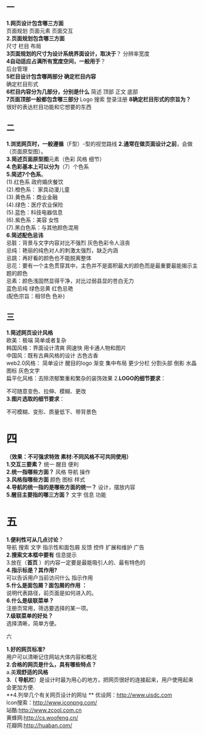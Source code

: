 ## 一

**1.网页设计包含哪三方面**   
页面规划 页面元素 页面交互   
**2.页面规划包含哪三方面**  
尺寸 栏目 布局   
**3页面规划的尺寸为设计系统界面设计，取决于**？   分辨率宽度   
**4自动适应占满所有宽度空间，一般用于**？       
后台管理   
**5栏目设计包含哪两部分 确定栏目内容**       
确定栏目形式   
**6栏目内容分为几部分，分别是什么**
简述 顶部 正文 底部   
**7页面顶部一般都包含哪三部分** Logo 搜索 登录注册
**8确定栏目形式的宗旨为？** 很好的表达栏目功能和它想要的东西
## 二

**1.浏览网页时，一般遵循**（F型）-型的视觉路线
**2.通常在做页面设计之前**，会做（页面原型图）。   
**3.简述页面原型图**元素（色彩 风格 细节）   
**4.色彩基本上可以分为**（7）个色系   
**5.简述7个色系**。   
(1).红色系 政府婚庆餐饮   
(2).橙色系： 家具动漫儿童    
(3).黄色系：商业金融     
(4).绿色：医疗农业保险     
(5).蓝色：科技电器信息    
(6).紫色系：美容 女性    
(7).黑白色系：与其他颜色混用    
**6.简述配色忌讳**   
忌脏：背景与文字内容对比不强烈
灰色色彩令人沮丧   
忌纯：艳丽的纯色对人的刺激太强烈，缺乏内涵    
忌跳：再好看的颜色也不能脱离整体   
忌花：要有一个主色贯穿其中，主色并不是面积最大的颜色而是最重要最能揭示主题的颜色    
忌素：颜色浅固然显得干净，对比过弱县显的苍白无力    
蓝色忌纯 绿色忌黄 红色忌艳   
(配色宗旨：相邻色 色补)
## 三

**1.简述网页设计风格**    
欧美：极端 简单或者复杂    
韩国风格：界面设计清爽 网速快     用卡通人物和图片    
中国风：既有古典风格的设计 古色古香      
web2.0风格： 简单设计 醒目的logo 渐变 集中布局 更少分栏 分割头部 倒影 水晶图标 灰色文字     
扁平化风格：去除浓郁繁重和繁杂的装饰效果
2.**LOGO的细节要求**：

不可随意变色、拉伸、模糊、更改   
**3.图片选取的细节要求**：

不可模糊、变形、质量低下、带背景色
# 四

**（效果：不可强求特效 素材:不同风格不可共同使用）**   
**1.交互三要素？** 
统一 醒目 便利   
**2.统一指哪些方面？**
风格 导航 操作   
**3.风格指哪些方面**
颜色 图标 样式   
**4.导航的统一指的是哪些方面的统一？**
设计，摆放内容   
**5.醒目主要指的哪三方面？**
文字 信息 功能   
# 五

**1.便利性可从几点讨论**？   
导航  搜索 文字 指示性和面包屑 反馈 控件 扩展和维护 广告   
**2.搜索文本框中要有** 信息提示   
3.放在（**首页** ）的内容一定要是最能吸引人的、最有特色的   
**4.指示标是？其作用?**   
 可以告诉用户当前访问什么 指示作用   
**5.什么是面包屑？面包屑的作用 ：**   
  说明代表路径，前页面是如何进入的。  
**6.什么是级联菜单？**   
注册页常用，筛选要选择的某一项。   
**7.级联菜单的好处？**   
选择清晰，简单方便。   

六

**1.好的网页标准?**   
 用户可以清晰记住网站大体内容和概况   
**2.合格的网页是什么，具有哪些特点？**  
a.美**观舒适的风格   
3.（ 导航栏**）是设计时最为用心的地方，把网页很好的连接起来，用户使用起来会更加方便.   
**4.列举几个有关网页设计的网址  ** 
优设网：http://www.uisdc.com   
 lcon搜索：http://www.iconpng.com/  
 站酷:http://www.zcool.com.cn   
 黄蜂网:http://cs.woofeng.cn/   
 花瓣网:http://huaban.com/   

